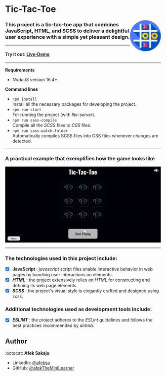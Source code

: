 # Tic-Tac-Toe

<img src="./readme-resources/tic-tac-toe.png" width=100px height=100px align="right">

### This project is a tic-tac-toe app that combines JavaScript, HTML, and SCSS to deliver a delightful user experience with a simple yet pleasant design.

---

#### Try it out: [Live-Demo](https://afektheminilearner.github.io/tic-tac-toe/)

---

**Requirements**

- _NodeJS_ version 16.4+

**Command lines**

- `npm install` <br /> Install all the necessary packages for developing the project.
- `npm run start`<br /> For running the project (with _lite-server_).
- `npm run sass-compile`<br />Compile all the _SCSS_ files to _CSS_ files.
- `npm run sass-watch-folder`<br />Automatically compiles SCSS files into CSS files whenever changes are detected.

---

### **A practical example that exemplifies how the game looks like**

![tic-tac-toe-GIF](./readme-resources/game-gif.gif)

---

### The technologies used in this project include:

- [x] **JavaScript** : _javascript_ script files enable interactive behavior in web pages by handling user interactions on elements.
- [x] _**HTML**_ : the project extensively relies on _HTML_ for constructing and defining its web page elements.
- [x] _**SCSS**_ : the project's visual style is elegantly crafted and designed using _scss_.

### Additional technologies used as development tools include:

- [x] _**ESLINT**_ : the project adheres to the _ESLint_ guidelines and follows the best practices recommended by _airbnb_.

## Author

:octocat: **Afek Sakaju**

- LinkedIn: [@afeksa](https://www.linkedin.com/in/afeksa/)
- GitHub: [@afekTheMiniLearner](https://github.com/afekTheMiniLearner)
